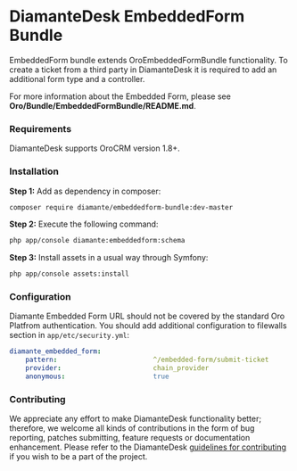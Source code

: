 # DiamanteDesk EmbeddedForm Bundle #

EmbeddedForm bundle extends OroEmbeddedFormBundle functionality. To create a ticket from a third party in DiamanteDesk it is required to add an additional form type and a controller.  

For more information about the Embedded Form, please see **Oro/Bundle/EmbeddedFormBundle/README.md**.

### Requirements ###

DiamanteDesk supports OroCRM version 1.8+.

### Installation ###

**Step 1:** Add as dependency in composer:

```bash
composer require diamante/embeddedform-bundle:dev-master
```

**Step 2:** Execute the following command:

```bash
php app/console diamante:embeddedform:schema
```

**Step 3:** Install assets in a usual way through Symfony:

```bash
php app/console assets:install
```

### Configuration ###

Diamante Embedded Form URL should not be covered by the standard Oro Platfrom authentication. You should add additional configuration to filewalls section in `app/etc/security.yml`:

```yml
diamante_embedded_form:
    pattern:                        ^/embedded-form/submit-ticket
    provider:                       chain_provider
    anonymous:                      true
```
### Contributing

We appreciate any effort to make DiamanteDesk functionality better; therefore, we welcome all kinds of contributions in the form of bug reporting, patches submitting, feature requests or documentation enhancement. Please refer to the DiamanteDesk [guidelines for contributing](http://docs.diamantedesk.com/en/latest/developer-guide/contributing.html) if you wish to be a part of the project.
